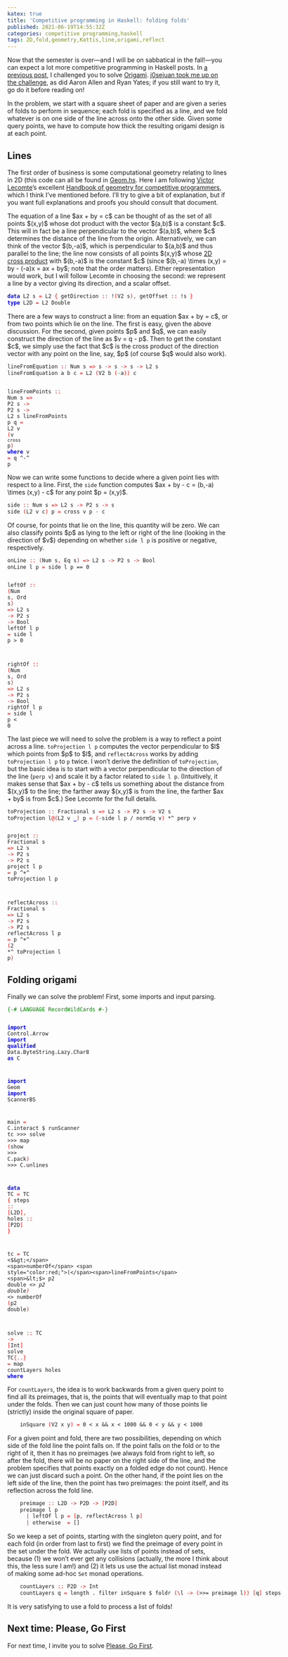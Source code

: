 ```yaml
---
katex: true
title: 'Competitive programming in Haskell: folding folds'
published: 2021-06-19T14:55:32Z
categories: competitive programming,haskell
tags: 2D,fold,geometry,Kattis,line,origami,reflect
---
```


<p>Now that the semester is over—and I will be on sabbatical in the fall!—you can expect a lot more competitive programming in Haskell posts. In <a href="https://byorgey.github.io/blog/posts/2021/02/23/competitive-programming-in-haskell-folding-challenge.html">a previous post</a>, I challenged you to solve <a href="https://open.kattis.com/problems/origami">Origami</a>. <a href="https://byorgey.github.io/blog/posts/2021/02/23/competitive-programming-in-haskell-folding-challenge.html#comment-39466">j0sejuan took me up on the challenge</a>, as did Aaron Allen and Ryan Yates; if you still want to try it, go do it before reading on!</p>
<p>In the problem, we start with a square sheet of paper and are given a series of folds to perform in sequence; each fold is specified as a line, and we fold whatever is on one side of the line across onto the other side. Given some query points, we have to compute how thick the resulting origami design is at each point.</p>
<h2 id="lines">Lines</h2>
<p>The first order of business is some computational geometry relating to lines in 2D (this code can all be found in <a href="https://github.com/byorgey/comprog-hs/blob/master/Geom.hs">Geom.hs</a>. Here I am following <a href="https://vlecomte.github.io/">Victor Lecomte</a>’s excellent <a href="https://vlecomte.github.io/cp-geo.pdf">Handbook of geometry for competitive programmers</a>, which I think I’ve mentioned before. I’ll try to give a bit of explanation, but if you want full explanations and proofs you should consult that document.</p>
<p>The equation of a line $ax + by = c$ can be thought of as the set of all points $(x,y)$ whose dot product with the vector $(a,b)$ is a constant $c$. This will in fact be a line perpendicular to the vector $(a,b)$, where $c$ determines the distance of the line from the origin. Alternatively, we can think of the vector $(b,-a)$, which is perpendicular to $(a,b)$ and thus parallel to the line; the line now consists of all points $(x,y)$ whose <a href="https://byorgey.github.io/blog/posts/2020/07/10/competitive-programming-in-haskell-2d-cross-product-part-1.html">2D cross product</a> with $(b,-a)$ is the constant $c$ (since $(b,-a) \times (x,y) = by - (-a)x = ax + by$; note that the order matters). Either representation would work, but I will follow Lecomte in choosing the second: we represent a line by a vector giving its direction, and a scalar offset.</p>
<pre class="sourceCode haskell"><code class="sourceCode haskell"><span style="color:blue;font-weight:bold;">data</span> <span>L2</span> <span>s</span> <span style="color:red;">=</span> <span>L2</span> <span style="color:red;">{</span> <span>getDirection</span> <span style="color:red;">::</span> <span>!</span><span style="color:red;">(</span><span>V2</span> <span>s</span><span style="color:red;">)</span><span style="color:red;">,</span> <span>getOffset</span> <span style="color:red;">::</span> <span>!</span><span>s</span> <span style="color:red;">}</span>
<span style="color:blue;font-weight:bold;">type</span> <span>L2D</span> <span style="color:red;">=</span> <span>L2</span> <span>Double</span></code></pre>
<p>There are a few ways to construct a line: from an equation $ax + by = c$, or from two points which lie on the line. The first is easy, given the above discussion. For the second, given points $p$ and $q$, we can easily construct the direction of the line as $v = q - p$. Then to get the constant $c$, we simply use the fact that $c$ is the cross product of the direction vector with any point on the line, say, $p$ (of course $q$ would also work).</p>
<pre class="sourceCode haskell"><code class="sourceCode haskell"><span>lineFromEquation</span> <span style="color:red;">::</span> <span>Num</span> <span>s</span> <span style="color:red;">=&gt;</span> <span>s</span> <span style="color:red;">-&gt;</span> <span>s</span> <span style="color:red;">-&gt;</span> <span>s</span> <span style="color:red;">-&gt;</span> <span>L2</span> <span>s</span>
<span>lineFromEquation</span> <span>a</span> <span>b</span> <span>c</span> <span style="color:red;">=</span> <span>L2</span> <span style="color:red;">(</span><span>V2</span> <span>b</span> <span style="color:red;">(</span><span style="color:green;">-</span><span>a</span><span style="color:red;">)</span><span style="color:red;">)</span> <span>c</span>

<span>lineFromPoints</span> <span style="color:red;">::</span> <span>Num</span> <span>s</span> <span style="color:red;">=&gt;</span> <span>P2</span> <span>s</span> <span style="color:red;">-&gt;</span> <span>P2</span> <span>s</span> <span style="color:red;">-&gt;</span> <span>L2</span> <span>s</span>
<span>lineFromPoints</span> <span>p</span> <span>q</span> <span style="color:red;">=</span> <span>L2</span> <span>v</span> <span style="color:red;">(</span><span>v</span> <span>`cross`</span> <span>p</span><span style="color:red;">)</span>
  <span style="color:blue;font-weight:bold;">where</span>
    <span>v</span> <span style="color:red;">=</span> <span>q</span> <span>^-^</span> <span>p</span></code></pre>
<p>Now we can write some functions to decide where a given point lies with respect to a line. First, the <code>side</code> function computes $ax + by - c = (b,-a) \times (x,y) - c$ for any point $p = (x,y)$.</p>
<pre class="sourceCode haskell"><code class="sourceCode haskell"><span>side</span> <span style="color:red;">::</span> <span>Num</span> <span>s</span> <span style="color:red;">=&gt;</span> <span>L2</span> <span>s</span> <span style="color:red;">-&gt;</span> <span>P2</span> <span>s</span> <span style="color:red;">-&gt;</span> <span>s</span>
<span>side</span> <span style="color:red;">(</span><span>L2</span> <span>v</span> <span>c</span><span style="color:red;">)</span> <span>p</span> <span style="color:red;">=</span> <span>cross</span> <span>v</span> <span>p</span> <span style="color:green;">-</span> <span>c</span></code></pre>
<p>Of course, for points that lie on the line, this quantity will be zero. We can also classify points $p$ as lying to the left or right of the line (looking in the direction of $v$) depending on whether <code>side l p</code> is positive or negative, respectively.</p>
<pre class="sourceCode haskell"><code class="sourceCode haskell"><span>onLine</span> <span style="color:red;">::</span> <span style="color:red;">(</span><span>Num</span> <span>s</span><span style="color:red;">,</span> <span>Eq</span> <span>s</span><span style="color:red;">)</span> <span style="color:red;">=&gt;</span> <span>L2</span> <span>s</span> <span style="color:red;">-&gt;</span> <span>P2</span> <span>s</span> <span style="color:red;">-&gt;</span> <span>Bool</span>
<span>onLine</span> <span>l</span> <span>p</span> <span style="color:red;">=</span> <span>side</span> <span>l</span> <span>p</span> <span>==</span> <span class="hs-num">0</span>

<span>leftOf</span> <span style="color:red;">::</span> <span style="color:red;">(</span><span>Num</span> <span>s</span><span style="color:red;">,</span> <span>Ord</span> <span>s</span><span style="color:red;">)</span> <span style="color:red;">=&gt;</span> <span>L2</span> <span>s</span> <span style="color:red;">-&gt;</span> <span>P2</span> <span>s</span> <span style="color:red;">-&gt;</span> <span>Bool</span>
<span>leftOf</span> <span>l</span> <span>p</span> <span style="color:red;">=</span> <span>side</span> <span>l</span> <span>p</span> <span>&gt;</span> <span class="hs-num">0</span>

<span>rightOf</span> <span style="color:red;">::</span> <span style="color:red;">(</span><span>Num</span> <span>s</span><span style="color:red;">,</span> <span>Ord</span> <span>s</span><span style="color:red;">)</span> <span style="color:red;">=&gt;</span> <span>L2</span> <span>s</span> <span style="color:red;">-&gt;</span> <span>P2</span> <span>s</span> <span style="color:red;">-&gt;</span> <span>Bool</span>
<span>rightOf</span> <span>l</span> <span>p</span> <span style="color:red;">=</span> <span>side</span> <span>l</span> <span>p</span> <span>&lt;</span> <span class="hs-num">0</span></code></pre>
<p>The last piece we will need to solve the problem is a way to reflect a point across a line. <code>toProjection l p</code> computes the vector perpendicular to $l$ which points from $p$ to $l$, and <code>reflectAcross</code> works by adding <code>toProjection l p</code> to <code>p</code> twice. I won’t derive the definition of <code>toProjection</code>, but the basic idea is to start with a vector perpendicular to the direction of the line (<code>perp v</code>) and scale it by a factor related to <code>side l p</code>. (Intuitively, it makes sense that $ax + by - c$ tells us something about the distance from $(x,y)$ to the line; the farther away $(x,y)$ is from the line, the farther $ax + by$ is from $c$.) See Lecomte for the full details.</p>
<pre class="sourceCode haskell"><code class="sourceCode haskell"><span>toProjection</span> <span style="color:red;">::</span> <span>Fractional</span> <span>s</span> <span style="color:red;">=&gt;</span> <span>L2</span> <span>s</span> <span style="color:red;">-&gt;</span> <span>P2</span> <span>s</span> <span style="color:red;">-&gt;</span> <span>V2</span> <span>s</span>
<span>toProjection</span> <span>l</span><span style="color:red;">@</span><span style="color:red;">(</span><span>L2</span> <span>v</span> <span style="color:blue;font-weight:bold;">_</span><span style="color:red;">)</span> <span>p</span> <span style="color:red;">=</span> <span style="color:red;">(</span><span style="color:green;">-</span><span>side</span> <span>l</span> <span>p</span> <span>/</span> <span>normSq</span> <span>v</span><span style="color:red;">)</span> <span>*^</span> <span>perp</span> <span>v</span>

<span>project</span> <span style="color:red;">::</span> <span>Fractional</span> <span>s</span> <span style="color:red;">=&gt;</span> <span>L2</span> <span>s</span> <span style="color:red;">-&gt;</span> <span>P2</span> <span>s</span> <span style="color:red;">-&gt;</span> <span>P2</span> <span>s</span>
<span>project</span> <span>l</span> <span>p</span> <span style="color:red;">=</span> <span>p</span> <span>^+^</span> <span>toProjection</span> <span>l</span> <span>p</span>

<span>reflectAcross</span> <span style="color:red;">::</span> <span>Fractional</span> <span>s</span> <span style="color:red;">=&gt;</span> <span>L2</span> <span>s</span> <span style="color:red;">-&gt;</span> <span>P2</span> <span>s</span> <span style="color:red;">-&gt;</span> <span>P2</span> <span>s</span>
<span>reflectAcross</span> <span>l</span> <span>p</span> <span style="color:red;">=</span> <span>p</span> <span>^+^</span> <span style="color:red;">(</span><span class="hs-num">2</span> <span>*^</span> <span>toProjection</span> <span>l</span> <span>p</span><span style="color:red;">)</span></code></pre>
<h2 id="folding-origami">Folding origami</h2>
<p>Finally we can solve the problem! First, some imports and input parsing.</p>
<pre class="sourceCode haskell"><code class="sourceCode haskell"><span style="color:green;">{-# LANGUAGE RecordWildCards #-}</span>

<span style="color:blue;font-weight:bold;">import</span>           <span>Control.Arrow</span>
<span style="color:blue;font-weight:bold;">import</span> <span style="color:blue;font-weight:bold;">qualified</span> <span>Data.ByteString.Lazy.Char8</span> <span style="color:blue;font-weight:bold;">as</span> <span>C</span>

<span style="color:blue;font-weight:bold;">import</span>           <span>Geom</span>
<span style="color:blue;font-weight:bold;">import</span>           <span>ScannerBS</span>

<span>main</span> <span style="color:red;">=</span> <span>C.interact</span> <span>$</span>
  <span>runScanner</span> <span>tc</span> <span>&gt;&gt;&gt;</span> <span>solve</span> <span>&gt;&gt;&gt;</span> <span>map</span> <span style="color:red;">(</span><span>show</span> <span>&gt;&gt;&gt;</span> <span>C.pack</span><span style="color:red;">)</span> <span>&gt;&gt;&gt;</span> <span>C.unlines</span>

<span style="color:blue;font-weight:bold;">data</span> <span>TC</span> <span style="color:red;">=</span> <span>TC</span> <span style="color:red;">{</span> <span>steps</span> <span style="color:red;">::</span> <span style="color:red;">[</span><span>L2D</span><span style="color:red;">]</span><span style="color:red;">,</span> <span>holes</span> <span style="color:red;">::</span> <span style="color:red;">[</span><span>P2D</span><span style="color:red;">]</span> <span style="color:red;">}</span>

<span>tc</span> <span style="color:red;">=</span> <span>TC</span> <span>&lt;$&gt;</span> <span>numberOf</span> <span style="color:red;">(</span><span>lineFromPoints</span> <span>&lt;$&gt;</span> <span>p2</span> <span>double</span> <span>&lt;*&gt;</span> <span>p2</span> <span>double</span><span style="color:red;">)</span> <span>&lt;*&gt;</span> <span>numberOf</span> <span style="color:red;">(</span><span>p2</span> <span>double</span><span style="color:red;">)</span>

<span>solve</span> <span style="color:red;">::</span> <span>TC</span> <span style="color:red;">-&gt;</span> <span style="color:red;">[</span><span>Int</span><span style="color:red;">]</span>
<span>solve</span> <span>TC</span><span style="color:red;">{</span><span style="color:red;">..</span><span style="color:red;">}</span> <span style="color:red;">=</span> <span>map</span> <span>countLayers</span> <span>holes</span>
  <span style="color:blue;font-weight:bold;">where</span></code></pre>
<p>For <code>countLayers</code>, the idea is to work backwards from a given query point to find all its preimages, that is, the points that will eventually map to that point under the folds. Then we can just count how many of those points lie (strictly) inside the original square of paper.</p>
<pre class="sourceCode haskell"><code class="sourceCode haskell">    <span>inSquare</span> <span style="color:red;">(</span><span>V2</span> <span>x</span> <span>y</span><span style="color:red;">)</span> <span style="color:red;">=</span> <span class="hs-num">0</span> <span>&lt;</span> <span>x</span> <span>&amp;&amp;</span> <span>x</span> <span>&lt;</span> <span class="hs-num">1000</span> <span>&amp;&amp;</span> <span class="hs-num">0</span> <span>&lt;</span> <span>y</span> <span>&amp;&amp;</span> <span>y</span> <span>&lt;</span> <span class="hs-num">1000</span></code></pre>
<p>For a given point and fold, there are two possibilities, depending on which side of the fold line the point falls on. If the point falls on the fold or to the right of it, then it has no preimages (we always fold from right to left, so after the fold, there will be no paper on the right side of the line, and the problem specifies that points exactly on a folded edge do not count). Hence we can just discard such a point. On the other hand, if the point lies on the left side of the line, then the point has two preimages: the point itself, and its reflection across the fold line.</p>
<pre class="sourceCode haskell"><code class="sourceCode haskell">    <span>preimage</span> <span style="color:red;">::</span> <span>L2D</span> <span style="color:red;">-&gt;</span> <span>P2D</span> <span style="color:red;">-&gt;</span> <span style="color:red;">[</span><span>P2D</span><span style="color:red;">]</span>
    <span>preimage</span> <span>l</span> <span>p</span>
      <span style="color:red;">|</span> <span>leftOf</span> <span>l</span> <span>p</span> <span style="color:red;">=</span> <span style="color:red;">[</span><span>p</span><span style="color:red;">,</span> <span>reflectAcross</span> <span>l</span> <span>p</span><span style="color:red;">]</span>
      <span style="color:red;">|</span> <span>otherwise</span>  <span style="color:red;">=</span> <span>[]</span></code></pre>
<p>So we keep a set of points, starting with the singleton query point, and for each fold (in order from last to first) we find the preimage of every point in the set under the fold. We actually use lists of points instead of sets, because (1) we won’t ever get any collisions (actually, the more I think about this, the less sure I am!) and (2) it lets us use the actual list monad instead of making some ad-hoc <code>Set</code> monad operations.</p>
<pre class="sourceCode haskell"><code class="sourceCode haskell">    <span>countLayers</span> <span style="color:red;">::</span> <span>P2D</span> <span style="color:red;">-&gt;</span> <span>Int</span>
    <span>countLayers</span> <span>q</span> <span style="color:red;">=</span> <span>length</span> <span>.</span> <span>filter</span> <span>inSquare</span> <span>$</span> <span>foldr</span> <span style="color:red;">(</span><span style="color:red;">\</span><span>l</span> <span style="color:red;">-&gt;</span> <span style="color:red;">(</span><span>&gt;&gt;=</span> <span>preimage</span> <span>l</span><span style="color:red;">)</span><span style="color:red;">)</span> <span style="color:red;">[</span><span>q</span><span style="color:red;">]</span> <span>steps</span></code></pre>
<p>It is very satisfying to use a fold to process a list of folds!</p>
<h2 id="next-time-please-go-first">Next time: Please, Go First</h2>
<p>For next time, I invite you to solve <a href="https://open.kattis.com/problems/pleasegofirst">Please, Go First</a>.</p>

